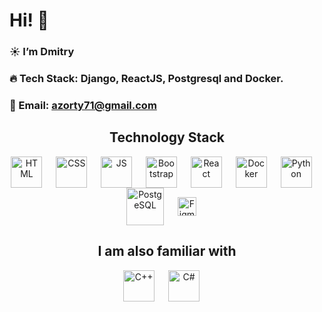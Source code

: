 # Hi! 👋

### ☀️ I’m Dmitry

### 🔥 Tech Stack: Django, ReactJS, Postgresql and Docker.

### 💚 Email: azorty71@gmail.com 

<h2 align="center">Technology Stack</h2>

<p align="center">
<img align="center" style={margin-left: "30px"} alt="HTML" width="50px" src="https://user-images.githubusercontent.com/42185328/140605686-f37da84d-9b7b-4fdd-8b22-f52160d3817d.png" />&nbsp;&emsp;
<img align="center" alt="CSS" width="50px" src="https://user-images.githubusercontent.com/42185328/140605712-1b028b68-aad1-41ef-a868-94df3073716e.png" />&nbsp;&emsp;   
<img align="center" alt="JS" width="50px" src="https://user-images.githubusercontent.com/42185328/140605745-29b0ca52-240d-4fe4-b8f9-61771fd63521.png" />&nbsp;&emsp;
<img align="center" alt="Bootstrap" width="50px" src="https://www.logosearcher.com/wp-content/uploads/2018/02/bootstrap-4.svg" />&nbsp;&emsp; 
<img align="center" alt="React" width="50px" src="https://user-images.githubusercontent.com/42185328/140605732-e9ae7ef8-4506-4ca4-b72c-fefc9cc28929.png" />&nbsp;&emsp;
<img align="center" alt="Docker" width="50px" src="https://i.imgur.com/BxJ1JQ7.png" />&nbsp;&emsp;
<img align="center" alt="Python" width="50px" src="https://cdn-icons.flaticon.com/png/512/3098/premium/3098090.png?token=exp=1657977274~hmac=f1b331b55f8dcbfa51d32e9848dcebd2" />&nbsp;&emsp;
<img align="center" alt="PostgeSQL" width="60px" src="https://img.tehnomaks.ru/img/prod/full/1533641906_3.png" />&nbsp;&emsp;
<img align="center" alt="Figma" width="30px" src="https://user-images.githubusercontent.com/42185328/140606033-235d28fe-46d3-4fdb-a9b9-dff36f3fa3a7.png" />&nbsp;&emsp;
</p>

<h2 align="center">I am also familiar with</h2>

<p align="center">
<img align="center" style={margin-left: "30px"} alt="C++" width="50px" src="https://cdn-icons-png.flaticon.com/512/6132/6132222.png" />&nbsp;&emsp;
<img align="center" alt="C#" width="50px" src="https://cdn-icons-png.flaticon.com/512/6132/6132221.png" />&nbsp;&emsp;   
</p>
